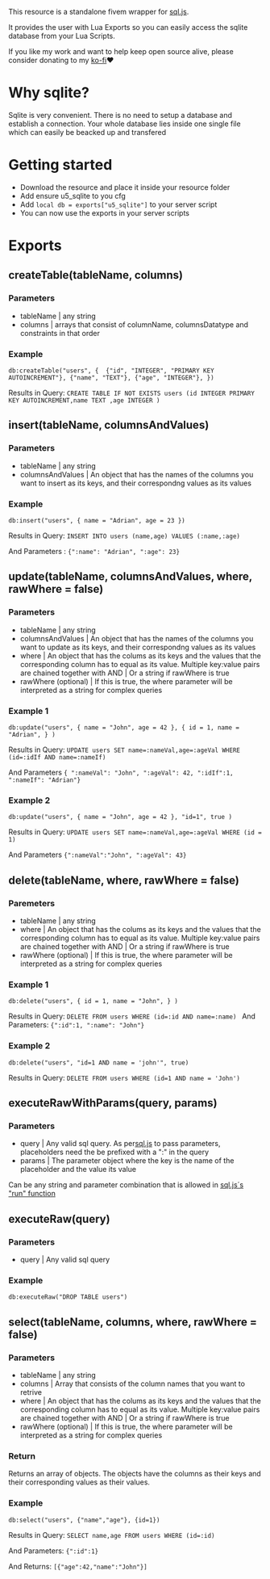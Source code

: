 This resource is a standalone fivem wrapper for [sql.js](https://github.com/sql-js/sql.js).

It provides the user with Lua Exports so you can easily access the sqlite database from your Lua Scripts.

If you like my work and want to help keep open source alive, please consider donating to my [ko-fi](https://ko-fi.com/adrianceku)❤️

# Why sqlite?
Sqlite is very convenient. There is no need to setup a database and establish a connection. Your whole database lies inside one single file which can easily be beacked up and transfered

# Getting started
- Download the resource and place it inside your resource folder
- Add ensure u5_sqlite to you cfg
- Add ``local db = exports["u5_sqlite"]`` to your server script
- You can now use the exports in your server scripts

# Exports
## createTable(tableName, columns)
### Parameters 
- tableName | any string
- columns | arrays that consist of columnName, columnsDatatype and constraints in that order

### Example 

``
db:createTable("users", { 
    {"id", "INTEGER", "PRIMARY KEY AUTOINCREMENT"},
    {"name", "TEXT"},
    {"age", "INTEGER"},
})
``

Results in Query: ``CREATE TABLE IF NOT EXISTS users (id INTEGER PRIMARY KEY AUTOINCREMENT,name TEXT ,age INTEGER )``

## insert(tableName, columnsAndValues)
### Parameters
- tableName | any string
- columnsAndValues | An object that has the names of the columns you want to insert as its keys, and their correspondng values as its values

### Example
``
db:insert("users", {
    name = "Adrian",
    age = 23
})
``

Results in Query: ``INSERT INTO users (name,age) VALUES (:name,:age)``

And Parameters : ``{":name": "Adrian", ":age": 23}``

## update(tableName, columnsAndValues, where, rawWhere = false)
### Parameters
- tableName | any string
- columnsAndValues | An object that has the names of the columns you want to update as its keys, and their correspondng values as its values
- where | An object that has the colums as its keys and the values that the corresponding column has to equal as its value. Multiple key:value pairs are chained together with AND | Or a string if rawWhere is true
- rawWhere (optional) | If this is true, the where parameter will be interpreted as a string for complex queries

### Example 1
``
db:update("users", {
name = "John",
age = 42
}, {
id = 1,
name = "Adrian",
}
)
``

Results in Query: ``UPDATE users SET name=:nameVal,age=:ageVal WHERE (id=:idIf AND name=:nameIf)``

And Parameters ``{ ":nameVal": "John", ":ageVal": 42, ":idIf":1, ":nameIf": "Adrian"}``

### Example 2
``
db:update("users", {
name = "John",
age = 42
}, "id=1",
true
)
``

Results in Query: ``UPDATE users SET name=:nameVal,age=:ageVal WHERE (id = 1)``

And Parameters ``{":nameVal":"John", ":ageVal": 43}``

## delete(tableName, where, rawWhere = false)
### Paremeters
- tableName | any string
- where | An object that has the colums as its keys and the values that the corresponding column has to equal as its value. Multiple key:value pairs are chained together with AND | Or a string if rawWhere is true
- rawWhere (optional) | If this is true, the where parameter will be interpreted as a string for complex queries

### Example 1
``
db:delete("users", {
id = 1,
name = "John",
}
)
``

Results in Query: ``DELETE FROM users WHERE (id=:id AND name=:name) ``
And Parameters: ``{":id":1, ":name": "John"}``

### Example 2
``
db:delete("users", "id=1 AND name = 'john'", true)
``

Results in Query: ``DELETE FROM users WHERE (id=1 AND name = 'John')``

## executeRawWithParams(query, params)
### Parameters
- query | Any valid sql query. As per[sql.js](https://sql.js.org/documentation/Database.html#%5B%22run%22%5D) to pass parameters, placeholders need the be prefixed with a ":" in the query
- params | The parameter object where the key is the name of the placeholder and the value its value

Can be any string and parameter combination that is allowed in [sql.js´s "run" function](https://sql.js.org/documentation/Database.html#%5B%22run%22%5D)

## executeRaw(query)
### Parameters
- query | Any valid sql query

### Example
``
db:executeRaw("DROP TABLE users")
``

## select(tableName, columns, where, rawWhere = false)
### Parameters
- tableName | any string
- columns | Array that consists of the column names that you want to retrive
- where | An object that has the colums as its keys and the values that the corresponding column has to equal as its value. Multiple key:value pairs are chained together with AND | Or a string if rawWhere is true
- rawWhere (optional) | If this is true, the where parameter will be interpreted as a string for complex queries

### Return
Returns an array of objects. The objects have the columns as their keys and their corresponding values as their values.

### Example
``
db:select("users", {"name","age"}, {id=1})
``

Results in Query: ``SELECT name,age FROM users WHERE (id=:id)``

And Parameters: ``{":id":1}``

And Returns: ``[{"age":42,"name":"John"}]``
